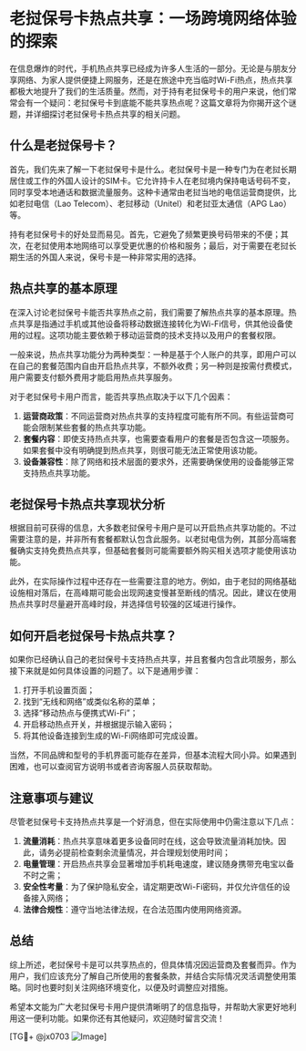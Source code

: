 # 老挝保号卡热点共享：一场跨境网络体验的探索

在信息爆炸的时代，手机热点共享已经成为许多人生活的一部分。无论是与朋友分享网络、为家人提供便捷上网服务，还是在旅途中充当临时Wi-Fi热点，热点共享都极大地提升了我们的生活质量。然而，对于持有老挝保号卡的用户来说，他们常常会有一个疑问：老挝保号卡到底能不能共享热点呢？这篇文章将为你揭开这个谜题，并详细探讨老挝保号卡热点共享的相关问题。

## 什么是老挝保号卡？

首先，我们先来了解一下老挝保号卡是什么。老挝保号卡是一种专门为在老挝长期居住或工作的外国人设计的SIM卡。它允许持卡人在老挝境内保持电话号码不变，同时享受本地通话和数据流量服务。这种卡通常由老挝当地的电信运营商提供，比如老挝电信（Lao Telecom）、老挝移动（Unitel）和老挝亚太通信（APG Lao）等。

持有老挝保号卡的好处显而易见。首先，它避免了频繁更换号码带来的不便；其次，在老挝使用本地网络可以享受更优惠的价格和服务；最后，对于需要在老挝长期生活的外国人来说，保号卡是一种非常实用的选择。

## 热点共享的基本原理

在深入讨论老挝保号卡能否共享热点之前，我们需要了解热点共享的基本原理。热点共享是指通过手机或其他设备将移动数据连接转化为Wi-Fi信号，供其他设备使用的过程。这项功能主要依赖于移动运营商的技术支持以及用户的套餐权限。

一般来说，热点共享功能分为两种类型：一种是基于个人账户的共享，即用户可以在自己的套餐范围内自由开启热点共享，不额外收费；另一种则是按需付费模式，用户需要支付额外费用才能启用热点共享服务。

对于老挝保号卡用户而言，能否共享热点取决于以下几个因素：

1. **运营商政策**：不同运营商对热点共享的支持程度可能有所不同。有些运营商可能会限制某些套餐的热点共享功能。
2. **套餐内容**：即使支持热点共享，也需要查看用户的套餐是否包含这一项服务。如果套餐中没有明确提到热点共享，则很可能无法正常使用该功能。
3. **设备兼容性**：除了网络和技术层面的要求外，还需要确保使用的设备能够正常支持热点共享功能。

## 老挝保号卡热点共享现状分析

根据目前可获得的信息，大多数老挝保号卡用户是可以开启热点共享功能的。不过需要注意的是，并非所有套餐都默认包含此服务。以老挝电信为例，其部分高端套餐确实支持免费热点共享，但基础套餐则可能需要额外购买相关选项才能使用该功能。

此外，在实际操作过程中还存在一些需要注意的地方。例如，由于老挝的网络基础设施相对落后，在高峰期可能会出现网速变慢甚至断线的情况。因此，建议在使用热点共享时尽量避开高峰时段，并选择信号较强的区域进行操作。

## 如何开启老挝保号卡热点共享？

如果你已经确认自己的老挝保号卡支持热点共享，并且套餐内包含此项服务，那么接下来就是如何具体设置的问题了。以下是通用步骤：

1. 打开手机设置页面；
2. 找到“无线和网络”或类似名称的菜单；
3. 选择“移动热点与便携式Wi-Fi”；
4. 开启移动热点开关，并根据提示输入密码；
5. 将其他设备连接到生成的Wi-Fi网络即可完成设置。

当然，不同品牌和型号的手机界面可能存在差异，但基本流程大同小异。如果遇到困难，也可以查阅官方说明书或者咨询客服人员获取帮助。

## 注意事项与建议

尽管老挝保号卡支持热点共享是一个好消息，但在实际使用中仍需注意以下几点：

1. **流量消耗**：热点共享意味着更多设备同时在线，这会导致流量消耗加快。因此，请务必提前检查剩余流量情况，并合理规划使用时间；
2. **电量管理**：开启热点共享会显著增加手机耗电速度，建议随身携带充电宝以备不时之需；
3. **安全性考量**：为了保护隐私安全，请定期更改Wi-Fi密码，并仅允许信任的设备接入网络；
4. **法律合规性**：遵守当地法律法规，在合法范围内使用网络资源。

## 总结

综上所述，老挝保号卡是可以共享热点的，但具体情况因运营商及套餐而异。作为用户，我们应该充分了解自己所使用的套餐条款，并结合实际情况灵活调整使用策略。同时也要时刻关注网络环境变化，以便及时调整应对措施。

希望本文能为广大老挝保号卡用户提供清晰明了的信息指导，并帮助大家更好地利用这一便利功能。如果你还有其他疑问，欢迎随时留言交流！

[TG💪+ @jx0703 ![Image](https://github.com/user-attachments/assets/dbca1d08-cadb-493c-b0ec-ad6f7a83f270)]
